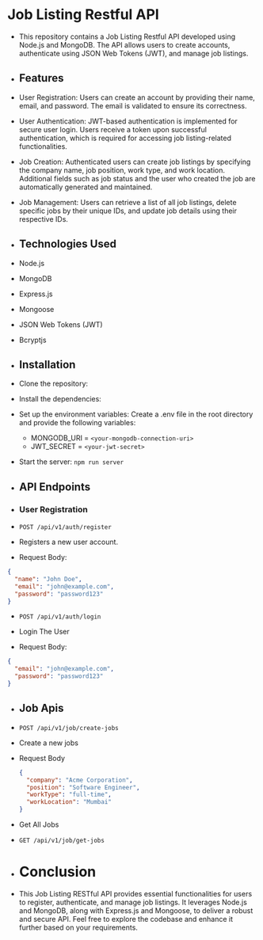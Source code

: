 # Job Listing Restful API
* This repository contains a Job Listing Restful API developed using Node.js and MongoDB. The API allows users to create accounts, authenticate using JSON Web Tokens (JWT), and manage job listings.
*   ## Features
*   User Registration: Users can create an account by providing their name, email, and password. The email is validated to ensure its correctness.

* User Authentication: JWT-based authentication is implemented for secure user login. Users receive a token upon successful authentication, which is required for accessing job listing-related functionalities.

* Job Creation: Authenticated users can create job listings by specifying the company name, job position, work type, and work location. Additional fields such as job status and the user who created the job are automatically generated and maintained.

* Job Management: Users can retrieve a list of all job listings, delete specific jobs by their unique IDs, and update job details using their respective IDs.

* ## Technologies Used
* Node.js
* MongoDB
* Express.js
* Mongoose
* JSON Web Tokens (JWT)
* Bcryptjs

*  ## Installation
*  Clone the repository:
*  Install the dependencies:
* Set up the environment variables:
  Create a .env file in the root directory and provide the following variables:
  * MONGODB_URI = `<your-mongodb-connection-uri>`
  * JWT_SECRET = `<your-jwt-secret>`
* Start the server: `npm run server`
  
* ## API Endpoints

* ### User Registration

- `POST /api/v1/auth/register`

- Registers a new user account.

- Request Body:
```json
{
  "name": "John Doe",
  "email": "john@example.com",
  "password": "password123"
}
```
- `POST /api/v1/auth/login`
- Login The User

- Request Body:
``` json
{
  "email": "john@example.com",
  "password": "password123"
}
```

* ## Job Apis
- `POST /api/v1/job/create-jobs`
- Create a new jobs

- Request Body
   ```json
   {
     "company": "Acme Corporation",
     "position": "Software Engineer",
     "workType": "full-time",
     "workLocation": "Mumbai"
   }
  ```
- Get All Jobs
- `GET /api/v1/job/get-jobs`

* # Conclusion
* This Job Listing RESTful API provides essential functionalities for users to register, authenticate, and manage job listings. It leverages Node.js and MongoDB, along with Express.js and Mongoose, to deliver a robust and secure API. Feel free to explore the codebase and enhance it further based on your requirements.
